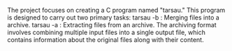 The project focuses on creating a C program named "tarsau." This program is designed to carry out two primary tasks: 
tarsau -b : Merging files into a archive.
tarsau -a : Extracting files from an archive.
The archiving format involves combining multiple input files into a single output file, which contains information about the original files along with their content.
